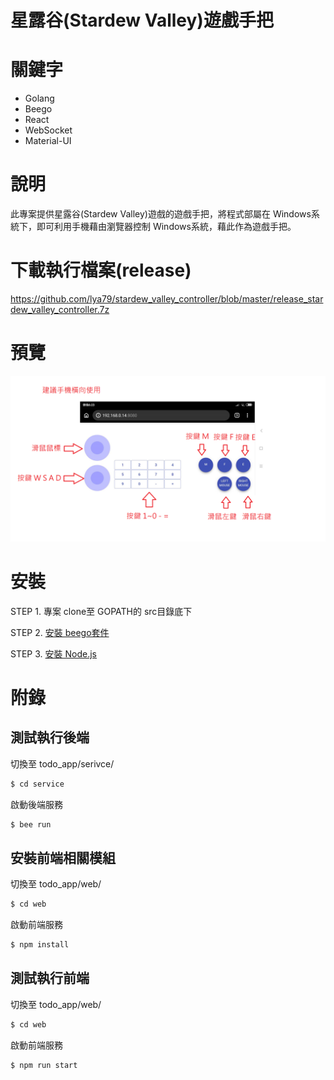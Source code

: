 # 星露谷(Stardew Valley)遊戲手把

# 關鍵字

- Golang
- Beego
- React
- WebSocket
- Material-UI

# 說明

此專案提供星露谷(Stardew Valley)遊戲的遊戲手把，將程式部屬在 Windows系統下，即可利用手機藉由瀏覽器控制 Windows系統，藉此作為遊戲手把。

# 下載執行檔案(release)
https://github.com/lya79/stardew_valley_controller/blob/master/release_stardew_valley_controller.7z

# 預覽

![image](https://github.com/lya79/stardew_valley_controller/blob/master/info.png)

# 安裝

STEP 1. 專案 clone至 GOPATH的 src目錄底下

STEP 2. [安裝 beego套件](https://beego.me/)

STEP 3. [安裝 Node.js](https://nodejs.org/en/)

# 附錄

## 測試執行後端
切換至 todo_app/serivce/
```sh
$ cd service
```

啟動後端服務
```sh
$ bee run
```

## 安裝前端相關模組
切換至 todo_app/web/
```sh
$ cd web
```

啟動前端服務
```sh
$ npm install
```


## 測試執行前端
切換至 todo_app/web/
```sh
$ cd web
```

啟動前端服務
```sh
$ npm run start
```
